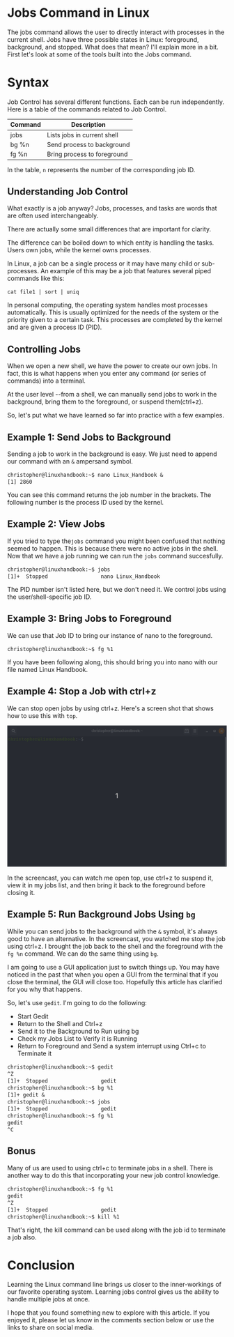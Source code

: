 
# Jobs Command in Linux
The jobs command allows the user to directly interact with processes in the current shell. Jobs have three possible states in Linux: foreground, background, and stopped. What does that mean? I'll explain more in a bit. First let's look at some of the tools built into the Jobs command.

# Syntax 
Job Control has several different functions. Each can be run independently. Here is a table of the commands related to Job Control.

| Command | Description | 
|--|--|
| jobs | Lists jobs in current shell|
| bg %n | Send process to background |
| fg %n | Bring process to foreground|

In the table, `n` represents the number of the corresponding job ID. 

## Understanding Job Control
What exactly is a job anyway? Jobs, processes, and tasks are words that are often used interchangeably. 

There are actually some small differences that are important for clarity.

The difference can be boiled down to which entity is handling the tasks. Users own jobs, while the kernel owns processes. 

In Linux, a job can be a single process or it may have many child or sub-processes. An example of this may be a job that features several piped commands like this:

```
cat file1 | sort | uniq
```

In personal computing, the operating system handles most processes automatically. This is usually optimized for the needs of the system or the priority given to a certain task. This processes are completed by the kernel and are given a process ID (PID). 

## Controlling Jobs
When we open a new shell, we have the power to create our own jobs. In fact, this is what happens when you enter any command (or series of commands) into a terminal. 

At the user level --from a shell, we can manually send jobs to work in the background, bring them to the foreground, or suspend them(ctrl+z).

So, let's put what we have learned so far into practice with a few examples. 

## Example 1: Send Jobs to Background
Sending a job to work in the background is easy. We just need to append our command with an `&` ampersand symbol.

```
christopher@linuxhandbook:~$ nano Linux_Handbook &
[1] 2860

```
You can see this command returns the job number in the brackets. The following number is the process ID used by the kernel. 

## Example 2: View Jobs
If you tried to type the`jobs` command you might been confused that nothing seemed to happen. This is because there were no active jobs in the shell. Now that we have a job running we can run the `jobs` command succesfully.

```
christopher@linuxhandbook:~$ jobs
[1]+  Stopped                 nano Linux_Handbook

```
The PID number isn't listed here, but we don't need it. We control jobs using the user/shell-specific job ID.

## Example 3: Bring Jobs to Foreground
We can use that Job ID to bring our instance of nano to the foreground.

```
christopher@linuxhandbook:~$ fg %1
``` 

If you have been following along, this should bring you into nano with our file named Linux Handbook. 

## Example 4: Stop a Job with ctrl+z
We can stop open jobs by using ctrl+z. Here's a screen shot that shows how to use this with `top`.

![Controlling Top with various Commands](img/jobs-stop-start-top.gif)

In the screencast, you can watch me open top, use ctrl+z to suspend it, view it in my jobs list, and then bring it back to the foreground before closing it.

## Example 5: Run Background Jobs Using `bg`

While you can send jobs to the background with the `&` symbol, it's always good to have an alternative. In the screencast, you watched me stop the job using ctrl+z. I brought the job back to the shell and the foreground with the `fg %n` command. We can do the same thing using `bg`. 

I am going to use a GUI application just to switch things up. You may have noticed in the past that when you open a GUI from the terminal that if you close the terminal, the GUI will close too. Hopefully this article has clarified for you why that happens. 

So, let's use `gedit`. I'm going to do the following: 
* Start Gedit
* Return to the Shell and Ctrl+z
* Send it to the Background to Run using bg
* Check my Jobs List to Verify it is Running
* Return to Foreground and Send a system interrupt using Ctrl+c to Terminate it

```
christopher@linuxhandbook:~$ gedit
^Z
[1]+  Stopped                 gedit
christopher@linuxhandbook:~$ bg %1
[1]+ gedit &
christopher@linuxhandbook:~$ jobs
[1]+  Stopped                 gedit
christopher@linuxhandbook:~$ fg %1
gedit
^C
```

## Bonus

Many of us are used to using ctrl+c to terminate jobs in a shell. There is another way to do this that incorporating your new job control knowledge. 

```
christopher@linuxhandbook:~$ fg %1
gedit
^Z
[1]+  Stopped                 gedit
christopher@linuxhandbook:~$ kill %1
```
That's right, the kill command can be used along with the job id to terminate a job also. 

# Conclusion
Learning the Linux command line brings us closer to the inner-workings of our favorite operating system. Learning jobs control gives us the ability to handle multiple jobs at once.

I hope that you found something new to explore with this article. If you enjoyed it, please let us know in the comments section below or use the links to share on social media. 

